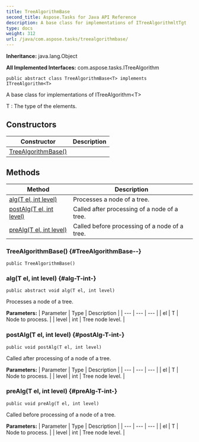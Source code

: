 ```yaml
---
title: TreeAlgorithmBase
second_title: Aspose.Tasks for Java API Reference
description: A base class for implementations of ITreeAlgorithmltTgt
type: docs
weight: 312
url: /java/com.aspose.tasks/treealgorithmbase/
---
```


**Inheritance:**
java.lang.Object

**All Implemented Interfaces:**
com.aspose.tasks.ITreeAlgorithm
```
public abstract class TreeAlgorithmBase<T> implements ITreeAlgorithm<T>
```

A base class for implementations of ITreeAlgorithm&lt;T&gt;

 T : The type of the elements.
## Constructors

| Constructor | Description |
| --- | --- |
| [TreeAlgorithmBase()](#TreeAlgorithmBase--) |  |
## Methods

| Method | Description |
| --- | --- |
| [alg(T el, int level)](#alg-T-int-) | Processes a node of a tree. |
| [postAlg(T el, int level)](#postAlg-T-int-) | Called after processing of a node of a tree. |
| [preAlg(T el, int level)](#preAlg-T-int-) | Called before processing of a node of a tree. |
### TreeAlgorithmBase() {#TreeAlgorithmBase--}
```
public TreeAlgorithmBase()
```


### alg(T el, int level) {#alg-T-int-}
```
public abstract void alg(T el, int level)
```


Processes a node of a tree.

**Parameters:**
| Parameter | Type | Description |
| --- | --- | --- |
| el | T | Node to process. |
| level | int | Tree node level. |

### postAlg(T el, int level) {#postAlg-T-int-}
```
public void postAlg(T el, int level)
```


Called after processing of a node of a tree.

**Parameters:**
| Parameter | Type | Description |
| --- | --- | --- |
| el | T | Node to process. |
| level | int | Tree node level. |

### preAlg(T el, int level) {#preAlg-T-int-}
```
public void preAlg(T el, int level)
```


Called before processing of a node of a tree.

**Parameters:**
| Parameter | Type | Description |
| --- | --- | --- |
| el | T | Node to process. |
| level | int | Tree node level. |

